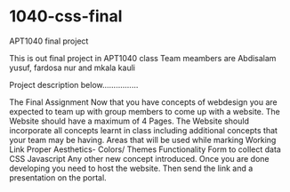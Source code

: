 # 1040-css-final
APT1040 final project

This is out final project in APT1040 class
Team meambers are Abdisalam yusuf, fardosa nur and mkala kauli

Project description below................

The Final Assignment
Now that you have concepts of webdesign you are expected to team up with group members to come up with a website. The Website should have a maximum of 4 Pages.
The Website should incorporate all concepts learnt in class including additional concepts that your team may be having.
Areas that will be used while marking
Working Link
Proper Aesthetics- Colors/ Themes 
Functionality
Form to collect data
CSS
Javascript
Any other new concept introduced.
Once you are done developing you need to host the website. Then send the link and a presentation on the portal.

